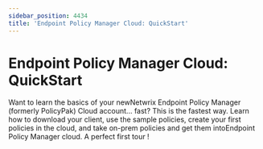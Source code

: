 ```yaml
---
sidebar_position: 4434
title: 'Endpoint Policy Manager Cloud: QuickStart'
---
```


# Endpoint Policy Manager Cloud: QuickStart

Want to learn the basics of your newNetwrix Endpoint Policy Manager (formerly PolicyPak) Cloud account... fast? This is the fastest way. Learn how to download your client, use the sample policies, create your first policies in the cloud, and take on-prem policies and get them intoEndpoint Policy Manager cloud. A perfect first tour !